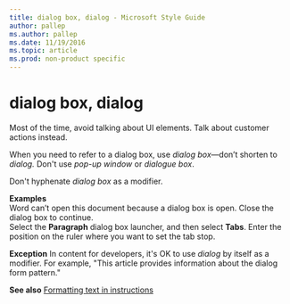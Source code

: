 ```yaml
---
title: dialog box, dialog - Microsoft Style Guide
author: pallep
ms.author: pallep
ms.date: 11/19/2016
ms.topic: article
ms.prod: non-product specific
---
```


# dialog box, dialog

Most of the time, avoid talking about UI elements. Talk about customer actions instead.

When you need to refer to a dialog box, use *dialog box*—don’t shorten to *dialog.* Don't use *pop-up window* or *dialogue box*.

Don't hyphenate *dialog box* as a modifier.

**Examples**  
Word can’t open this document because a dialog box is open. Close the dialog box to continue.  
Select the **Paragraph** dialog box launcher, and then select **Tabs**. Enter the position on the ruler where you want to set the tab stop.  

**Exception** In content for developers, it's OK to use *dialog* by itself as a modifier. For example, "This article provides information about the dialog form pattern."

**See also** [Formatting text in instructions](/style-guide/procedures-instructions/formatting-text-in-instructions)

